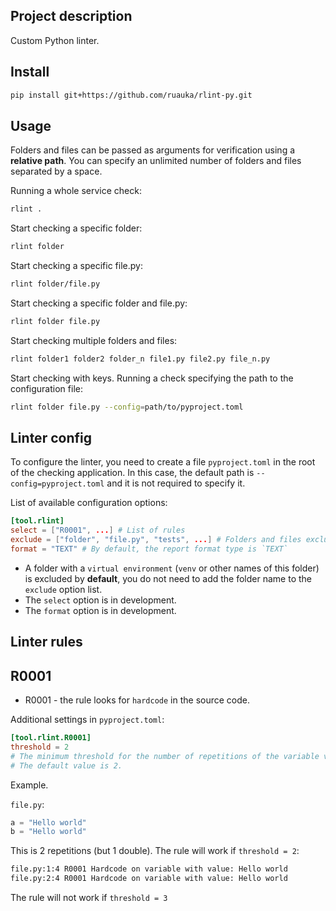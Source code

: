 ## Project description
Custom Python linter.

## Install
```bash
pip install git+https://github.com/ruauka/rlint-py.git
```

## Usage
Folders and files can be passed as arguments for verification using a **relative path**. You can specify an unlimited number of folders and files separated by a space.

Running a whole service check:
```bash
rlint .
```

Start checking a specific folder:
```bash
rlint folder
```

Start checking a specific file.py:
```bash
rlint folder/file.py
```

Start checking a specific folder and file.py:
```bash
rlint folder file.py
```

Start checking multiple folders and files:
```bash
rlint folder1 folder2 folder_n file1.py file2.py file_n.py
```

Start checking with keys.
Running a check specifying the path to the configuration file:
```bash
rlint folder file.py --config=path/to/pyproject.toml
```
## Linter config
To configure the linter, you need to create a file `pyproject.toml` in the root of the checking application. In this case, the default path is `--config=pyproject.toml` and it is not required to specify it.

List of available configuration options:
```toml
[tool.rlint]
select = ["R0001", ...] # List of rules
exclude = ["folder", "file.py", "tests", ...] # Folders and files excluded from the check
format = "TEXT" # By default, the report format type is `TEXT`
```
- A folder with a `virtual environment` (`venv` or other names of this folder) is excluded by **default**, you do not need to add the folder name to the `exclude` option list.
- The `select` option is in development.
- The `format` option is in development.

## Linter rules
## R0001
- R0001 - the rule looks for `hardcode` in the source code.

Additional settings in `pyproject.toml`:
```toml
[tool.rlint.R0001]
threshold = 2
# The minimum threshold for the number of repetitions of the variable value.
# The default value is 2.
```
Example. 

`file.py`:
```python
a = "Hello world"
b = "Hello world"
```
This is 2 repetitions (but 1 double). The rule will work if `threshold = 2`:

```bash
file.py:1:4 R0001 Hardcode on variable with value: Hello world
file.py:2:4 R0001 Hardcode on variable with value: Hello world
```
The rule will not work if `threshold = 3`
